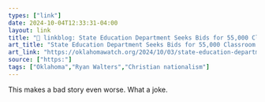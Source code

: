 ```yaml
---
types: ["link"]
date: 2024-10-04T12:33:31-04:00
layout: link
title: "🔗 linkblog: State Education Department Seeks Bids for 55,000 Classroom Bibles - Oklahoma Watch'"
art_title: "State Education Department Seeks Bids for 55,000 Classroom Bibles - Oklahoma Watch"
art_link: "https://oklahomawatch.org/2024/10/03/state-education-department-seeks-bids-for-55000-classroom-bibles/"
source: ["https:"]
tags: ["Oklahoma","Ryan Walters","Christian nationalism"]
---
```

This makes a bad story even worse. What a joke.
